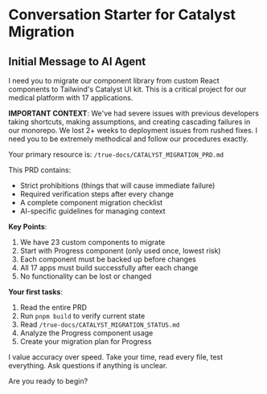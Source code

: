 # Conversation Starter for Catalyst Migration

## Initial Message to AI Agent

I need you to migrate our component library from custom React components to Tailwind's Catalyst UI kit. This is a critical project for our medical platform with 17 applications.

**IMPORTANT CONTEXT**: We've had severe issues with previous developers taking shortcuts, making assumptions, and creating cascading failures in our monorepo. We lost 2+ weeks to deployment issues from rushed fixes. I need you to be extremely methodical and follow our procedures exactly.

Your primary resource is: `/true-docs/CATALYST_MIGRATION_PRD.md`

This PRD contains:
- Strict prohibitions (things that will cause immediate failure)
- Required verification steps after every change
- A complete component migration checklist
- AI-specific guidelines for managing context

**Key Points**:
1. We have 23 custom components to migrate
2. Start with Progress component (only used once, lowest risk)
3. Each component must be backed up before changes
4. All 17 apps must build successfully after each change
5. No functionality can be lost or changed

**Your first tasks**:
1. Read the entire PRD
2. Run `pnpm build` to verify current state
3. Read `/true-docs/CATALYST_MIGRATION_STATUS.md` 
4. Analyze the Progress component usage
5. Create your migration plan for Progress

I value accuracy over speed. Take your time, read every file, test everything. Ask questions if anything is unclear.

Are you ready to begin?
